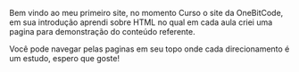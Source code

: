 Bem vindo ao meu primeiro site, no momento Curso o site da OneBitCode,
em sua introdução aprendi sobre HTML no qual em cada aula criei uma pagina
para demonstração do conteúdo referente.

Você pode navegar pelas paginas em seu topo onde cada direcionamento é um
estudo, espero que goste!